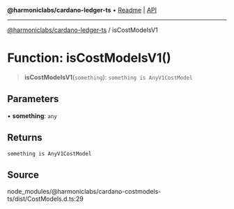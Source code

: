 **@harmoniclabs/cardano-ledger-ts** • [Readme](../Introduction) \| [API](../globals)

***

[@harmoniclabs/cardano-ledger-ts](../Introduction) / isCostModelsV1

# Function: isCostModelsV1()

> **isCostModelsV1**(`something`): `something is AnyV1CostModel`

## Parameters

• **something**: `any`

## Returns

`something is AnyV1CostModel`

## Source

node\_modules/@harmoniclabs/cardano-costmodels-ts/dist/CostModels.d.ts:29
